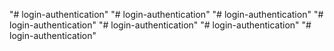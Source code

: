 "# login-authentication" 
"# login-authentication" 
"# login-authentication" 
"# login-authentication" 
"# login-authentication" 
"# login-authentication" 
"# login-authentication" 
